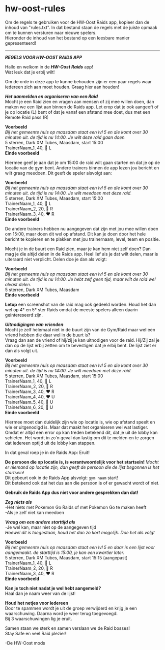 # hw-oost-rules

Om de regels te gebruiken voor de HW-Oost Raids app, kopieer dan de inhoud van "rules.txt". In dat bestand staan de regels met de juiste opmaak om te kunnen versturen naar nieuwe spelers.  
Hieronder de inhoud van het bestand op een leesbare manier gepresenteerd!  

---
***REGELS VOOR HW-OOST RAIDS APP***

Hallo en welkom in de ***HW-Oost Raids*** app!  
Wat leuk dat je erbij wilt!

Om de orde in deze app te kunne behouden zijn er een paar regels waar iedereen zich aan moet houden. Graag hier aan houden!

***Het aanmelden en organiseren van een Raid***  
Mocht je een Raid zien en vragen aan mensen of zij mee willen doen, dan maken we een lijst aan binnen de Raids app. Let erop dat je ook aangeeft of je op locatie (L) bent of dat je vanaf een afstand mee doet, dus met een Remote Raid pass (R)

**Voorbeeld**  
_Bij het gemeente huis op maasdam staat een lvl 5 en die komt over 30 minuten uit. de tijd is nu 14:00. Je wilt deze raid gaan doen._  
5 sterren, Dark XM Tubes, Maasdam, start 15:00  
TrainerNaam_1, 40, 💛 L  
**Einde voorbeeld**  

Hiermee geef je aan dat je om 15:00 de raid wilt gaan starten en dat je op de locatie van de gym bent. Andere trainers binnen de app lezen jou bericht en wilt graag meedoen. Dit geeft de speler alsvolgt aan:

**Voorbeeld**  
_Bij het gemeente huis op maasdam staat een lvl 5 en die komt over 30 minuten uit. de tijd is nu 14:00. Je wilt meedoen met deze raid._  
5 sterren, Dark XM Tubes, Maasdam, start 15:00  
TrainerNaam_1, 40, 💛 L  
TrainerNaam_2, 20, 💙 R  
TrainerNaam_3, 40, ❤️ R  
**Einde voorbeeld**  

De andere trainers hebben nu aangegeven dat zijn met jou mee willen doen om 15:00, maar doen dit wel op afstand. Dit kan je doen door het hele bericht te kopieren en te plakken met jou trainernaam, level, team en positie.  

Mocht je in de buurt een Raid zien, maar je kan hem niet zelf doen? Dan mag je die altijd delen in de Raids app. Heel lief als je dat wilt delen, maar is uiteraard niet verplicht. Delen doe je dan als volgt:  

**Voorbeeld**  
_Bij het gemeente huis op maasdam staat een lvl 5 en die komt over 30 minuten uit. de tijd is nu 14:00. Je hebt zelf geen tijd, maar wilt de raid wel alvast delen._  
5 sterren, Dark XM Tubes, Maasdam  
**Einde voorbeeld**  

**Letop** een screenshot van de raid mag ook gedeeld worden. Houd het dan wel op 4* en 5* ster Raids omdat de meeste spelers alleen daarin geintereseerd zijn.  

***Uitnodigingen van vrienden***  
Mocht je zelf helemaal niet in de buurt zijn van de Gym/Raid maar wel een vriend hebben die daar wel in de buurt is?  
Vraag dan aan de vriend of hij/zij je kan uitnodigen voor de raid. Hij/Zij zal je dan op de lijst erbij zetten om te bevestigen dat je erbij bent.
De lijst ziet er dan als volgt uit.

**Voorbeeld**  
_Bij het gemeente huis op maasdam staat een lvl 5 en die komt over 30 minuten uit. de tijd is nu 14:00. Je wilt meedoen met deze raid._  
5 sterren, Dark XM Tubes, Maasdam, start 15:00  
TrainerNaam_1, 40, 💛 L  
TrainerNaam_2, 20, 💙 R  
TrainerNaam_3, 40, ❤️ R  
TrainerNaam_4, 40, ❤️ U  
TrainerNaam_5, 40, 💛 U  
TrainerNaam_6, 20, 💙 U  
**Einde voorbeeld**  

Hiermee moet dan duidelijk zijn wie op locatie is, wie op afstand speelt en wie er uitgenodigd is. Maar dat maakt het organiseren wel wat lastiger. Omdat er altijd een error op kan treden betekend dit, dat je uit de lobby kan schieten. Het wordt in zo'n geval dan lastig om dit te melden en te zorgen dat iedereen optijd uit de lobby kan stappen. 

In dat geval roep je in de Raids App: Eruit!  

**De persoon die op locatie is, is verantwoordelijk voor het startsein!**
_Mocht er niemand op locatie zijn, dan geeft de persoon die de lijst begonnen is het startsein!_  
Dit gebeurt ook in de Raids App alsvolgt: ```gym naam``` start!  
Dit betekend ook dat het dus aan die persoon is of er gewacht wordt of niet.

**Gebruik de Raids App dus niet voor andere gesprekken dan dat!**

***Zeg niets als***  
-Het niets met Pokemon Go Raids of met Pokemon Go te maken heeft  
-Als je zelf niet kan meedoen  

***Vraag om een andere starttijd als***  
-Je wel kan, maar niet op de aangegeven tijd  
_Hoewel dit is toegestaan, houd het dan zo kort mogelijk. Doe het als volgt_  

**Voorbeeld**  
_Bij het gemeente huis op maasdam staat een lvl 5 en daar is een lijst voor aangemaakt. de starttijd is 15:00, je kan een kwartier later._  
5 sterren, Dark XM Tubes, Maasdam, start 15:15 (aangepast)  
TrainerNaam_1, 40, 💛 L  
TrainerNaam_2, 20, 💙 R  
TrainerNaam_3, 40, ❤️ R  
**Einde voorbeeld**  

**Kan je toch niet nadat je wel hebt aangemeld?**  
Haal dan je naam weer van de lijst!

**Houd het netjes voor iedereen**  
Door te spammen wordt je uit de groep verwijderd en krijg je een waarschuwing. Daarna word je weer terug toegevoegd.  
Bij 3 waarschuwingen lig je eruit.  

Samen staan we sterk en samen verslaan we de Raid bosses!  
Stay Safe en veel Raid plezier!

-De HW-Oost mods
